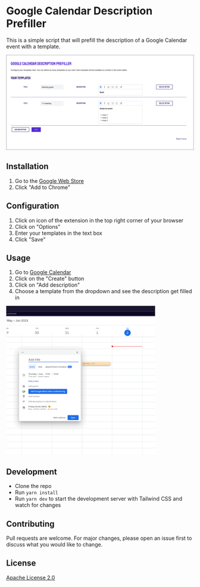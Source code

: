 # Google Calendar Description Prefiller

This is a simple script that will prefill the description of a Google Calendar event with a template.

<div align="center">
    <img src="https://github.com/prokopsimek/google-calendar-description-prefiller/blob/main/docs/config.png">
</div>

## Installation

1. Go to the [Google Web Store](https://chrome.google.com/webstore/detail/google-calendar-descripti/coojcmcomfnjnpeejpnojnokdjackihp/)
2. Click "Add to Chrome"

## Configuration

1. Click on icon of the extension in the top right corner of your browser
2. Click on "Options"
3. Enter your templates in the text box
4. Click "Save"

## Usage

1. Go to [Google Calendar](https://calendar.google.com/)
2. Click on the "Create" button
3. Click on "Add description"
4. Choose a template from the dropdown and see the description get filled in

<img src="https://github.com/prokopsimek/google-calendar-description-prefiller/blob/main/docs/gcal.gif" width="400">


## Development

- Clone the repo
- Run `yarn install`
- Run `yarn dev` to start the development server with Tailwind CSS and watch for changes

## Contributing

Pull requests are welcome. For major changes, please open an issue first to discuss what you would like to change.

## License

[Apache License 2.0](https://choosealicense.com/licenses/apache-2.0/)

